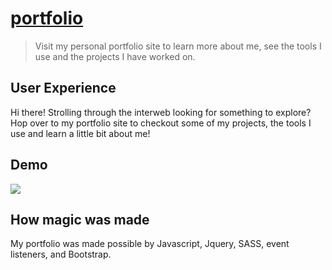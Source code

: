 # [portfolio](https://liz-barnes-portfolio.netlify.app/)
> Visit my personal portfolio site to learn more about me, see the tools I use and the projects I have worked on.

## User Experience
Hi there! Strolling through the interweb looking for something to explore? Hop over to my portfolio site to checkout some of my projects, the tools I use and learn a little bit about me!

## Demo
![](http://g.recordit.co/YBIdlWPaby.gif)

## How magic was made
My portfolio was made possible by Javascript, Jquery, SASS, event listeners, and Bootstrap.
